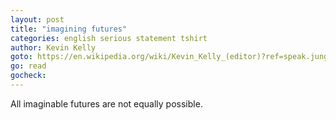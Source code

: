 ```yaml
---
layout: post
title: "imagining futures"
categories: english serious statement tshirt
author: Kevin Kelly
goto: https://en.wikipedia.org/wiki/Kevin_Kelly_(editor)?ref=speak.junglestar.org
go: read
gocheck:
---
```

All imaginable futures are not equally possible.
